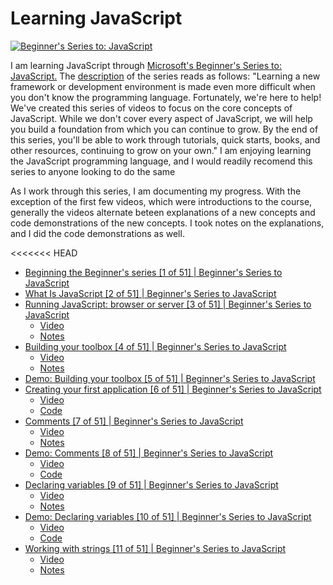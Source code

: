 # Learning JavaScript

[![Beginner's Series to: JavaScript](http://img.youtube.com/vi/_EDM5aPVLmo/0.jpg)](http://www.youtube.com/watch?v=_EDM5aPVLmo "Beginner's Series to: JavaScript")

I am learning JavaScript through [Microsoft's Beginner's Series to: JavaScript.](https://www.youtube.com/playlist?list=PLlrxD0HtieHhW0NCG7M536uHGOtJ95Ut2) The [description](https://www.youtube.com/playlist?list=PLlrxD0HtieHhW0NCG7M536uHGOtJ95Ut2) of the series reads as follows: "Learning a new framework or development environment is made even more difficult when you don't know the programming language. Fortunately, we're here to help! We've created this series of videos to focus on the core concepts of JavaScript. While we don't cover every aspect of JavaScript, we will help you build a foundation from which you can continue to grow. By the end of this series, you'll be able to work through tutorials, quick starts, books, and other resources, continuing to grow on your own." I am enjoying learning the JavaScript programming language, and I would readily recomend this series to anyone looking to do the same

As I work through this series, I am documenting my progress. With the exception of the first few videos, which were introductions to the course, generally the videos alternate beteen explanations of a new concepts and code demonstrations of the new concepts. I took notes on the explanations, and I did the code demonstrations as well.


<<<<<<< HEAD
- [Beginning the Beginner's series [1 of 51] | Beginner's Series to JavaScript](https://youtu.be/_EDM5aPVLmo)
- [What Is JavaScript [2 of 51] | Beginner's Series to JavaScript](https://youtu.be/Q_CRM2lXXBg?list=PLlrxD0HtieHhW0NCG7M536uHGOtJ95Ut2)
- [Running JavaScript: browser or server [3 of 51] | Beginner's Series to JavaScript](https://youtu.be/tGOxIKstXiA?list=PLlrxD0HtieHhW0NCG7M536uHGOtJ95Ut2)
  - [Video](https://youtu.be/tGOxIKstXiA?list=PLlrxD0HtieHhW0NCG7M536uHGOtJ95Ut2)
  - [Notes](doc/beginner-js-3.md)
- [Building your toolbox [4 of 51] | Beginner's Series to JavaScript](https://youtu.be/69WJeXGBdxg?list=PLlrxD0HtieHhW0NCG7M536uHGOtJ95Ut2)
  - [Video](https://youtu.be/69WJeXGBdxg?list=PLlrxD0HtieHhW0NCG7M536uHGOtJ95Ut2)
  - [Notes](doc/beginner-js-4.md)
- [Demo: Building your toolbox [5 of 51] | Beginner's Series to JavaScript](https://youtu.be/9nKTxtv6D1w?list=PLlrxD0HtieHhW0NCG7M536uHGOtJ95Ut2)
- [Creating your first application [6 of 51] | Beginner's Series to JavaScript](https://youtu.be/nQu2bbh4Vyc?list=PLlrxD0HtieHhW0NCG7M536uHGOtJ95Ut2)
  - [Video](https://youtu.be/nQu2bbh4Vyc?list=PLlrxD0HtieHhW0NCG7M536uHGOtJ95Ut2)
  - [Code](bin/beginner-js-6.js)
- [Comments [7 of 51] | Beginner's Series to JavaScript](https://youtu.be/Wm89TVXGflk?list=PLlrxD0HtieHhW0NCG7M536uHGOtJ95Ut2)
  - [Video](https://youtu.be/Wm89TVXGflk?list=PLlrxD0HtieHhW0NCG7M536uHGOtJ95Ut2)
  - [Notes](doc/beginner-js-7.md)
- [Demo: Comments [8 of 51] | Beginner's Series to JavaScript](https://youtu.be/h3HyK2k3cZ4?list=PLlrxD0HtieHhW0NCG7M536uHGOtJ95Ut2)
  - [Video](https://youtu.be/h3HyK2k3cZ4?list=PLlrxD0HtieHhW0NCG7M536uHGOtJ95Ut2)
  - [Code](bin/beginner-js-8.js)
- [Declaring variables [9 of 51] | Beginner's Series to JavaScript](https://youtu.be/43sjym5ZS68)
  - [Video](https://youtu.be/43sjym5ZS68)
  - [Notes](doc/beginner-js-9.md)
- [Demo: Declaring variables [10 of 51] | Beginner's Series to JavaScript](https://youtu.be/EQMPAaAo6Fc?list=PLlrxD0HtieHhW0NCG7M536uHGOtJ95Ut2)
  - [Video](https://youtu.be/EQMPAaAo6Fc?list=PLlrxD0HtieHhW0NCG7M536uHGOtJ95Ut2)
  - [Code](bin/beginner-js-10.js)
- [Working with strings [11 of 51] | Beginner's Series to JavaScript](https://youtu.be/dP1Er2BfVmo?list=PLlrxD0HtieHhW0NCG7M536uHGOtJ95Ut2)
  - [Video](https://youtu.be/dP1Er2BfVmo?list=PLlrxD0HtieHhW0NCG7M536uHGOtJ95Ut2)
  - [Notes](doc/beginner-js-11.)